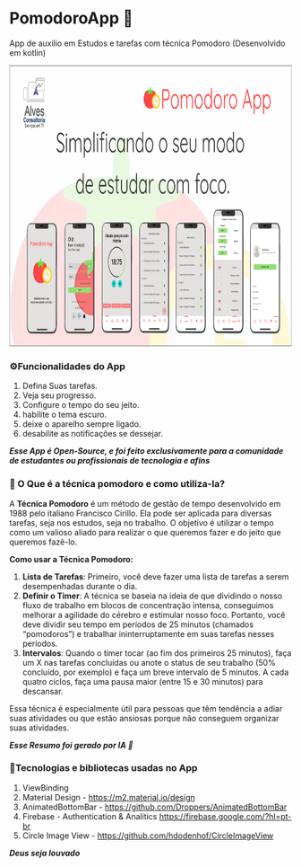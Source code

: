 # PomodoroApp 🍅
App de auxilio em Estudos e tarefas com técnica Pomodoro (Desenvolvido em kotlin) 

<img src="/banner.png" height="500"/>


### ⚙️Funcionalidades  do App
1. Defina Suas tarefas.
2. Veja seu progresso.
3. Configure o tempo do seu jeito.
4. habilite o tema escuro.
5. deixe o aparelho sempre ligado.
6. desabilite as notificações se dessejar.
   
  
***Esse App é Open-Source, e foi feito exclusivamente para a comunidade de estudantes ou profissionais de tecnologia e afins*** 


### 🍅 O Que é a técnica pomodoro e como utiliza-la?
A **Técnica Pomodoro** é um método de gestão de tempo desenvolvido em 1988 pelo italiano Francisco Cirillo.
Ela pode ser aplicada para diversas tarefas, seja nos estudos, seja no trabalho.
O objetivo é utilizar o tempo como um valioso aliado para realizar o que queremos fazer e do jeito que queremos fazê-lo.

**Como usar a Técnica Pomodoro:**

1. **Lista de Tarefas**: Primeiro, você deve fazer uma lista de tarefas a serem desempenhadas durante o dia.
2. **Definir o Timer**: A técnica se baseia na ideia de que dividindo o nosso fluxo de trabalho em blocos de concentração intensa, conseguimos melhorar a agilidade do cérebro e estimular nosso foco. Portanto, você deve dividir seu tempo em períodos de 25 minutos (chamados “pomodoros”) e trabalhar ininterruptamente em suas tarefas nesses períodos.
3. **Intervalos**: Quando o timer tocar (ao fim dos primeiros 25 minutos), faça um X nas tarefas concluídas ou anote o status de seu trabalho (50% concluído, por exemplo) e faça um breve intervalo de 5 minutos. A cada quatro ciclos, faça uma pausa maior (entre 15 e 30 minutos) para descansar.

Essa técnica é especialmente útil para pessoas que têm tendência a adiar suas atividades
ou que estão ansiosas porque não conseguem organizar suas atividades.

***Esse Resumo foi gerado por IA 🤖***

### 🚀Tecnologias e bibliotecas usadas no App

1. ViewBinding
2. Material Design - https://m2.material.io/design
3. AnimatedBottomBar - https://github.com/Droppers/AnimatedBottomBar
4. Firebase - Authentication & Analitics  https://firebase.google.com/?hl=pt-br
5. Circle Image View - https://github.com/hdodenhof/CircleImageView


***Deus seja louvado*** 

